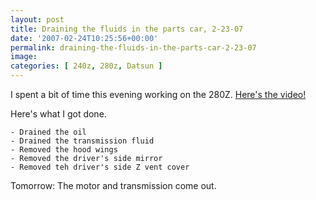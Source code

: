 ```yaml
---
layout: post
title: Draining the fluids in the parts car, 2-23-07
date: '2007-02-24T10:25:56+00:00'
permalink: draining-the-fluids-in-the-parts-car-2-23-07
image: 
categories: [ 240z, 280z, Datsun ]
---
```

I spent a bit of time this evening working on the 280Z.  [Here's the video!](/draining-the-fluids-in-the-parts-car-2-23-07)

Here's what I got done.

    - Drained the oil
    - Drained the transmission fluid
    - Removed the hood wings
    - Removed the driver's side mirror
    - Removed teh driver's side Z vent cover
                 
Tomorrow: The motor and transmission come out.





